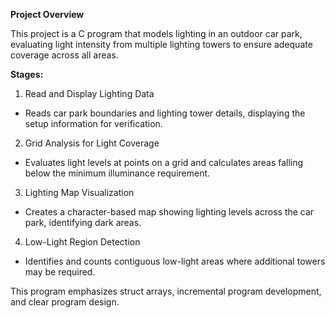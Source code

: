 **Project Overview**

This project is a C program that models lighting in an outdoor car park, evaluating light intensity from multiple lighting towers to ensure adequate coverage across all areas.

**Stages:**

1. Read and Display Lighting Data
- Reads car park boundaries and lighting tower details, displaying the setup information for verification.

2. Grid Analysis for Light Coverage
- Evaluates light levels at points on a grid and calculates areas falling below the minimum illuminance requirement.

3. Lighting Map Visualization
- Creates a character-based map showing lighting levels across the car park, identifying dark areas.

4. Low-Light Region Detection
- Identifies and counts contiguous low-light areas where additional towers may be required.

This program emphasizes struct arrays, incremental program development, and clear program design.
